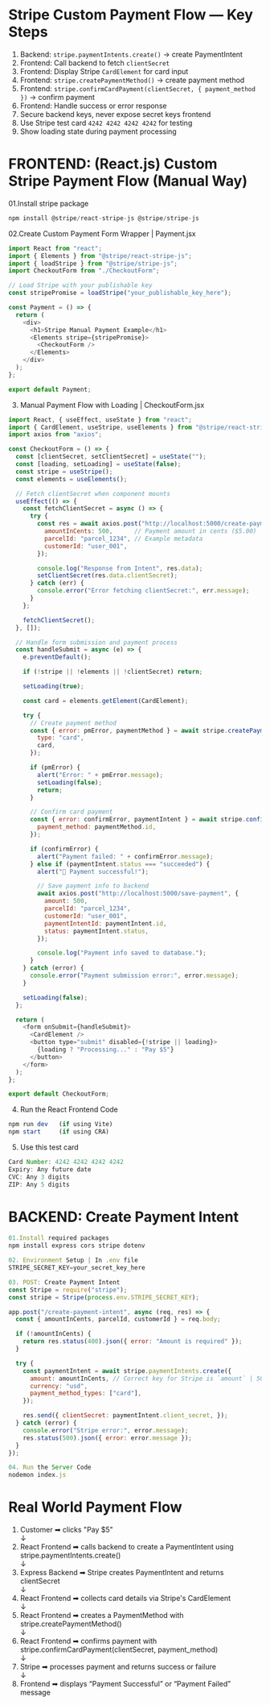 # Stripe Custom Payment Flow — Key Steps
1. Backend: `stripe.paymentIntents.create()` → create PaymentIntent  
2. Frontend: Call backend to fetch `clientSecret`  
3. Frontend: Display Stripe `CardElement` for card input  
4. Frontend: `stripe.createPaymentMethod()` → create payment method  
5. Frontend: `stripe.confirmCardPayment(clientSecret, { payment_method })` → confirm payment  
6. Frontend: Handle success or error response  
7. Secure backend keys, never expose secret keys frontend  
8. Use Stripe test card `4242 4242 4242 4242` for testing  
9. Show loading state during payment processing  

# FRONTEND: (React.js) Custom Stripe Payment Flow (Manual Way)
01.Install stripe package 
```js
npm install @stripe/react-stripe-js @stripe/stripe-js
```

02.Create Custom Payment Form Wrapper | Payment.jsx
```js
import React from "react";
import { Elements } from "@stripe/react-stripe-js";
import { loadStripe } from "@stripe/stripe-js";
import CheckoutForm from "./CheckoutForm";

// Load Stripe with your publishable key
const stripePromise = loadStripe("your_publishable_key_here");

const Payment = () => {
  return (
    <div>
      <h1>Stripe Manual Payment Example</h1>
      <Elements stripe={stripePromise}>
        <CheckoutForm />
      </Elements>
    </div>
  );
};

export default Payment;
```

03. Manual Payment Flow with Loading | CheckoutForm.jsx
```js
import React, { useEffect, useState } from "react";
import { CardElement, useStripe, useElements } from "@stripe/react-stripe-js";
import axios from "axios";

const CheckoutForm = () => {
  const [clientSecret, setClientSecret] = useState("");
  const [loading, setLoading] = useState(false);
  const stripe = useStripe();
  const elements = useElements();

  // Fetch clientSecret when component mounts
  useEffect(() => {
    const fetchClientSecret = async () => {
      try {
        const res = await axios.post("http://localhost:5000/create-payment-intent", {
          amountInCents: 500,      // Payment amount in cents ($5.00)
          parcelId: "parcel_1234", // Example metadata
          customerId: "user_001",
        });

        console.log("Response from Intent", res.data);
        setClientSecret(res.data.clientSecret);
      } catch (err) {
        console.error("Error fetching clientSecret:", err.message);
      }
    };

    fetchClientSecret();
  }, []);

  // Handle form submission and payment process
  const handleSubmit = async (e) => {
    e.preventDefault();

    if (!stripe || !elements || !clientSecret) return;

    setLoading(true);

    const card = elements.getElement(CardElement);

    try {
      // Create payment method
      const { error: pmError, paymentMethod } = await stripe.createPaymentMethod({
        type: "card",
        card,
      });

      if (pmError) {
        alert("Error: " + pmError.message);
        setLoading(false);
        return;
      }

      // Confirm card payment
      const { error: confirmError, paymentIntent } = await stripe.confirmCardPayment(clientSecret, {
        payment_method: paymentMethod.id,
      });

      if (confirmError) {
        alert("Payment failed: " + confirmError.message);
      } else if (paymentIntent.status === "succeeded") {
        alert("🎉 Payment successful!");

        // Save payment info to backend
        await axios.post("http://localhost:5000/save-payment", {
          amount: 500,
          parcelId: "parcel_1234",
          customerId: "user_001",
          paymentIntentId: paymentIntent.id,
          status: paymentIntent.status,
        });

        console.log("Payment info saved to database.");
      }
    } catch (error) {
      console.error("Payment submission error:", error.message);
    }

    setLoading(false);
  };

  return (
    <form onSubmit={handleSubmit}>
      <CardElement />
      <button type="submit" disabled={!stripe || loading}>
        {loading ? "Processing..." : "Pay $5"}
      </button>
    </form>
  );
};

export default CheckoutForm;

```

04. Run the React Frontend Code
```js
npm run dev   (if using Vite)
npm start     (if using CRA)
```

05. Use this test card
```js
Card Number: 4242 4242 4242 4242
Expiry: Any future date
CVC: Any 3 digits
ZIP: Any 5 digits
```

# BACKEND: Create Payment Intent
```js
01.Install required packages
npm install express cors stripe dotenv

02. Environment Setup | In .env file
STRIPE_SECRET_KEY=your_secret_key_here

03. POST: Create Payment Intent 
const Stripe = require("stripe");
const stripe = Stripe(process.env.STRIPE_SECRET_KEY);

app.post("/create-payment-intent", async (req, res) => {
  const { amountInCents, parcelId, customerId } = req.body;

  if (!amountInCents) {
    return res.status(400).json({ error: "Amount is required" });
  }

  try {
    const paymentIntent = await stripe.paymentIntents.create({
      amount: amountInCents, // Correct key for Stripe is `amount` | 500 Cents is $5.00
      currency: "usd",
      payment_method_types: ["card"],
    });

    res.send({ clientSecret: paymentIntent.client_secret, });
  } catch (error) {
    console.error("Stripe error:", error.message);
    res.status(500).json({ error: error.message });
  }
});

04. Run the Server Code
nodemon index.js
```
 
# Real World Payment Flow 

1. Customer ➡ clicks "Pay $5"  
    ↓  
2. React Frontend ➡ calls backend to create a PaymentIntent using stripe.paymentIntents.create()  
    ↓  
3. Express Backend ➡ Stripe creates PaymentIntent and returns clientSecret  
    ↓  
4. React Frontend ➡ collects card details via Stripe's CardElement  
    ↓  
5. React Frontend ➡ creates a PaymentMethod with stripe.createPaymentMethod()  
    ↓  
6. React Frontend ➡ confirms payment with stripe.confirmCardPayment(clientSecret, payment_method)  
    ↓  
7. Stripe ➡ processes payment and returns success or failure  
    ↓  
8. Frontend ➡ displays “Payment Successful” or “Payment Failed” message  
